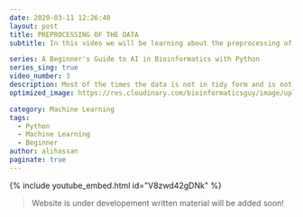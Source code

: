 ```yaml
---
date: 2020-03-11 12:26:40
layout: post
title: PREPROCESSING OF THE DATA
subtitle: In this video we will be learning about the preprocessing of the data!

series: A Beginner's Guide to AI in Bioinformatics with Python
series_sing: true
video_number: 3
description: Most of the times the data is not in tidy form and is not in the usable shape this is when preprocessing comes in handy.
optimized_image: https://res.cloudinary.com/bioinformaticsguy/image/upload/c_scale,h_380/v1596696392/Machine%20Learning%20For%20Bioinformatics/MLINBINF-003.png

category: Machine Learning
tags:
  - Python
  - Machine Learning
  - Beginner
author: alihassan
paginate: true
---
```


{% include youtube_embed.html id="V8zwd42gDNk" %}

> Website is under developement written material will be added soon!


<!-- 

hating guys bioinformatics guy here and
welcome to another video of the series
machine learning in bioinformatics in
this video we will be talking about the
pre-processing of their era so what is
pre-processing just like in the previous
video you have seen that that era on its
own but not making any sense to us so we
use the name soil and created a CSV file
and open it in Excel to see what is this
data trying to tell us by the same token
the machine learning models cannot
understand and they cannot process the
data on its own so we have to follow a
few rules and we have to make that data
understandable by that machine learning
model so pre-processing mostly includes
removing the unwanted values removing
those values which are going to confuse
a machine learning model and sometimes
following the conventions is also a part
of pre-processing so let's get started
as you can see that this is the ID
column and this the purpose of this ID
column is just to recognize the sample
it is not adding the information to the
definition of this class right over here
so we have to remove it before feeding
it to our machine learning model the
next thing is the missing values most of
the times in the data the missing values
are represented by question marks or n a
n in this era we can see that the
missing values are represented by the
question mark so question mark is not a
numeric value and if we will feed these
this data right away the program is
going to consider it as a string so we
have to change it to a numeric value
most of the times the missing values are
converted into minus 9 9 9 so we have to
change this question mark to minus nine
nine nine all the question marks in the
data so next thing is more of a
convention so it's not compulsory to do
this but it's a good idea to follow that
you can see that in this class column
there are only twos and fours we have
also read this in the names file
the last video it was written over there
that Tori's to represents the benign and
poor represents the malignant tumors
this is a binary data there are only two
conditions like the tumor is either
benign or it's malignant the convention
of the binary data is that it is
supposed to be in zeros and one so we
will change this to two zero and four to
one so then the zero will be
representing benign and poor will be
representing malignant so let's start
writing our code now we can directly
read our CSV file that we created in the
last video so we will comment this out
and reading the file is similar so we
just have to change the name of the file
over here there are our CSV so we have
imported our file now we have to drop
the ID column if you want to see how
Dera looks in Python you can write print
data dot head rather than printing the
whole data data dot had just print the
few of the columns and it just gives the
rough idea of the data how the develops
so let's run this and see how it looks
so as you can see that there are five
rows and eleven columns and ID column is
included right now so we have to remove
this ID column and removing the ID
column is also very simple
there are dot drop we are going to drop
a column now we have to mention the name
of our column which is ID since we don't
want to replace it with any other thing
so we will keep in place equal to true
since we want to remove a column so we
we have to specify that access equal to
one so this is going to drop the ID
column now let's print at after the ID
column is drawn you can see that the ID
column is drop and now there are only
ten columns now we have to place the
missing values okay and in order to
replace the missing values we there is a
replace function so data dot replace now
we have to tell this function but what
do we want to replace so we want to
replace question marks with minus nine
nine nine nine nine five nines and we
also don't want to we also not want to
replace with anything so we will keep in
place equals to true so this line of
course we will change the missing values
now the next thing is we have to change
the force in this class to one and the
twos into zero so we will be using the
map function and the map functions
requires and other functions to follow
so we will have to define our function
which will return one if the value is
four and zero if the value is two today
we are going to learn how to define a
function in Python so dei f this is the
keyword to define a function and next is
the name of the function return ten
binary and in the parenthesis we have to
mention the arguments or the inputs that
we are going to
to the function so we will check that if
x equals two for return 1 else return
zero all right so we have created our
function the next thing is to use this
function so we have to use this function
or this on this class column so we will
write down data in the parent issues we
will write the name of the name of our
column class and next dot now we are
going to use the map function map and in
the parenthesis we have to write down
the name of the function that we just
defined return bin so let's run this
code and see if the class is now in the
binary oh there is an error so the tea
is supposed to be Cavanaugh we also have
to write the print statement again tarah
dot head all right so now you can see
that all the tools are changed to 0 and
the 4 is change 1 so that's all we are
going to do but I also want to share a
track with you you can see that we have
to write down four to five lines of code
to change the classes to ones and zeros
let me tell you that you can do the same
thing in just one line you can do that
by using the lambda functions lambda is
an anonymous function and it is only
created when it's needed we are going to
use the same line so we just have to
define our lambda function over here so
L am BD a lambda and this is our input
so it will return 1 if x equals 2 for
else 0
so this these five lines and this last
line is going to do the same thing let's
print the header again you can see that
we got the same result so this is a very
basic kind of data there are only two
classes so that's all the pre-processing
we are going to need for this data so
that's all for today in the next video
we will be talking about defining the
features and the label do subscribe if
you haven't already so that you don't
miss my videos I will see you around in
my next videos  -->